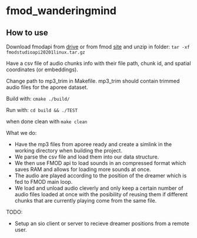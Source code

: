 # fmod_wanderingmind

## How to use
Download fmodapi from [drive](https://drive.google.com/file/d/1x6vUOR-Wd_HBsjHQo_IHatQkx6xeQoOR/view?usp=sharing) or from fmod [site](://fmod.com/download)
and unzip in folder:
`tar -xf fmodstudioapi20201linux.tar.gz`

Have a csv file of audio chunks info with their file path, chunk id, and spatial coordinates (or embeddings).

Change path to mp3_trim in Makefile. mp3_trim should contain trimmed audio files for the aporee dataset.

Build with:
`cmake ./build/`

Run with:
`cd build && ./TEST`

when done clean with
`make clean`



What we do:
- Have the mp3 files from aporee ready and create a simlink in the working directory when building the project.
- We parse the csv file and load them into our data structure.
- We then use FMOD api to load sounds in an compressed format which saves RAM and allows for loading more sounds at once.
- The audio are played according to the position of the dreamer which is fed to FMOD main loop.
- We load and unload audio cleverly and only keep a certain number of audio files loaded at once with the posibility of reusing them if different chunks that are currently playing come from the same file.

TODO:
- Setup an sio client or server to recieve dreamer positions from a remote user.

